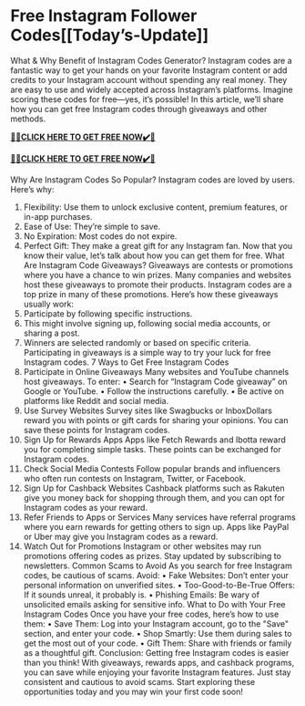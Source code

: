 #  Free Instagram Follower Codes[[Today’s-Update]]

What & Why Benefit of Instagram Codes Generator?
Instagram codes are a fantastic way to get your hands on your favorite Instagram content or add credits to your Instagram account without spending any real money. They are easy to use and widely accepted across Instagram’s platforms. Imagine scoring these codes for free—yes, it’s possible! In this article, we’ll share how you can get free Instagram codes through giveaways and other methods.

**[🎁🎁CLICK HERE TO GET FREE NOW✔️🎁](https://rewardscraft.com/instagram-followers-codes)**

**[🎁🎁CLICK HERE TO GET FREE NOW✔️🎁](https://rewardscraft.com/instagram-followers-codes)**

Why Are Instagram Codes So Popular?
Instagram codes are loved by users. Here’s why:
1.	Flexibility: Use them to unlock exclusive content, premium features, or in-app purchases.
2.	Ease of Use: They’re simple to save.
3.	No Expiration: Most codes do not expire.
4.	Perfect Gift: They make a great gift for any Instagram fan.
Now that you know their value, let’s talk about how you can get them for free.
What Are Instagram Code Giveaways?
Giveaways are contests or promotions where you have a chance to win prizes. Many companies and websites host these giveaways to promote their products. Instagram codes are a top prize in many of these promotions.
Here’s how these giveaways usually work:
1.	Participate by following specific instructions.
2.	This might involve signing up, following social media accounts, or sharing a post.
3.	Winners are selected randomly or based on specific criteria.
Participating in giveaways is a simple way to try your luck for free Instagram codes.
7 Ways to Get Free Instagram Codes
1.	Participate in Online Giveaways
Many websites and YouTube channels host giveaways. To enter:
• Search for “Instagram Code giveaway” on Google or YouTube.
• Follow the instructions carefully.
• Be active on platforms like Reddit and social media.
2.	Use Survey Websites
Survey sites like Swagbucks or InboxDollars reward you with points or gift cards for sharing your opinions. You can save these points for Instagram codes.
3.	Sign Up for Rewards Apps
Apps like Fetch Rewards and Ibotta reward you for completing simple tasks. These points can be exchanged for Instagram codes.
4.	Check Social Media Contests
Follow popular brands and influencers who often run contests on Instagram, Twitter, or Facebook.
5.	Sign Up for Cashback Websites
Cashback platforms such as Rakuten give you money back for shopping through them, and you can opt for Instagram codes as your reward.
6.	Refer Friends to Apps or Services
Many services have referral programs where you earn rewards for getting others to sign up. Apps like PayPal or Uber may give you Instagram codes as a reward.
7.	Watch Out for Promotions
Instagram or other websites may run promotions offering codes as prizes. Stay updated by subscribing to newsletters.
Common Scams to Avoid
As you search for free Instagram codes, be cautious of scams. Avoid:
• Fake Websites: Don’t enter your personal information on unverified sites.
• Too-Good-to-Be-True Offers: If it sounds unreal, it probably is.
• Phishing Emails: Be wary of unsolicited emails asking for sensitive info.
What to Do with Your Free Instagram Codes
Once you have your free codes, here’s how to use them:
• Save Them: Log into your Instagram account, go to the "Save" section, and enter your code.
• Shop Smartly: Use them during sales to get the most out of your code.
• Gift Them: Share with friends or family as a thoughtful gift.
Conclusion:
Getting free Instagram codes is easier than you think! With giveaways, rewards apps, and cashback programs, you can save while enjoying your favorite Instagram features. Just stay consistent and cautious to avoid scams. Start exploring these opportunities today and you may win your first code soon!
